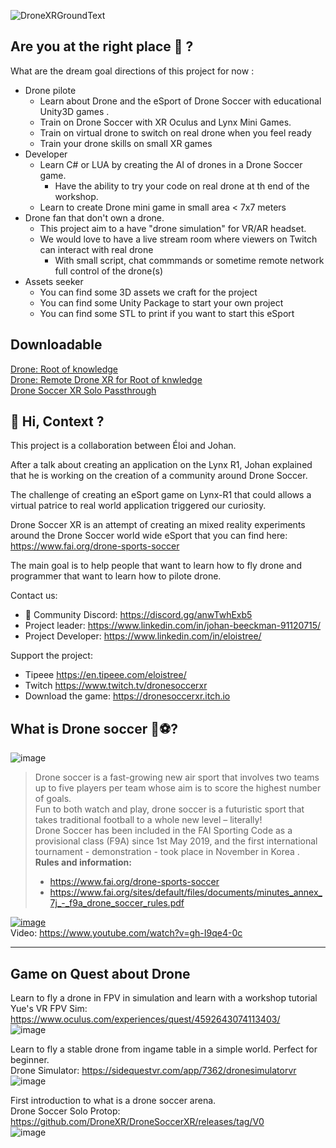 
![DroneXRGroundText](https://user-images.githubusercontent.com/114882444/224182435-6e1f85a0-29b2-43d7-8a5a-0f888925b410.png)

## Are you at the right place 🤔 ?

What are the dream goal directions of this project for now :
- Drone pilote
  - Learn about Drone and the eSport of Drone Soccer with educational Unity3D games .
  - Train on Drone Soccer with XR Oculus and Lynx Mini Games.
  - Train on virtual drone to switch on real drone when you feel ready
  - Train your drone skills on small XR games
- Developer
  - Learn C# or LUA by creating the AI of drones in a Drone Soccer game.
    - Have the ability to try your code on real drone at th end of the workshop. 
  - Learn to create Drone mini game in small area < 7x7 meters
- Drone fan that don't own a drone.
  - This project aim to a have "drone simulation" for VR/AR headset.
  - We would love to have a live stream room where viewers on Twitch can interact with real drone
    - With small script, chat commmands or sometime remote network full control of the drone(s)
- Assets seeker
  - You can find some 3D assets we craft for the project
  - You can find some Unity Package to start your own project 
  - You can find some STL to print if you want to start this eSport

 
 
## Downloadable
  
[Drone: Root of knowledge](https://github.com/EloiStree/2023_01_27_GlobalGameJameDroneDoc/releases/tag/V1)  
[Drone: Remote Drone XR for Root of knwledge](https://github.com/DroneXR/2023_01_27_RemoteDroneXR/releases/tag/V0)  
[Drone Soccer XR Solo Passthrough](https://github.com/DroneXR/DroneSoccerXR/releases/tag/V0)  




## 👋 Hi, Context ?

This project is a collaboration between Éloi and Johan.
 
After a talk about creating an application on the Lynx R1, Johan explained that he is working on the creation of a community around Drone Soccer.

The challenge of creating an eSport game on Lynx-R1 that could allows a virtual patrice to real world application triggered our curiosity.

Drone Soccer XR is an attempt of creating an mixed reality experiments around the Drone Soccer world wide eSport that you can find here: https://www.fai.org/drone-sports-soccer

The main goal is to help people that want to learn how to fly drone and programmer that want to learn how to pilote drone.


Contact us: 
- 💬 Community Discord: https://discord.gg/anwTwhExb5
- Project leader: https://www.linkedin.com/in/johan-beeckman-91120715/
- Project Developer: https://www.linkedin.com/in/eloistree/

Support the project:
- Tipeee https://en.tipeee.com/eloistree/
- Twitch https://www.twitch.tv/dronesoccerxr
- Download the game: https://dronesoccerxr.itch.io

## What is Drone soccer 🤖⚽?

![image](https://user-images.githubusercontent.com/20149493/193133888-28fa809d-20dd-431d-8f4f-24988ab4c10f.png)

>Drone soccer is a fast-growing new air sport that involves two teams up to five players per team whose aim is to score the highest number of goals.  
>Fun to both watch and play, drone soccer is a futuristic sport that takes traditional football to a whole new level – literally!  
> Drone Soccer has been included in the FAI Sporting Code as a provisional class (F9A) since 1st May 2019, and the first  international tournament - demonstration - took place in November in Korea .   
> __Rules and information:__  
> - https://www.fai.org/drone-sports-soccer  
> - https://www.fai.org/sites/default/files/documents/minutes_annex_7j_-_f9a_drone_soccer_rules.pdf  


[![image](https://user-images.githubusercontent.com/114882444/193476322-e5bf48c4-cd71-49ed-beee-b00127106519.png)](https://www.youtube.com/watch?v=gh-I9qe4-0c)  
Video: https://www.youtube.com/watch?v=gh-I9qe4-0c     



-------------------------------------

## Game on Quest about Drone

Learn to fly a drone in FPV in simulation and learn with a workshop tutorial  
Yue's VR FPV Sim: https://www.oculus.com/experiences/quest/4592643074113403/  
![image](https://user-images.githubusercontent.com/114882444/224173847-4ecd7ea7-95ac-47a0-ab7a-46989d9b0af1.png)


Learn to fly a stable drone from ingame table in a simple world. Perfect for beginner.   
Drone Simulator: https://sidequestvr.com/app/7362/dronesimulatorvr   
![image](https://user-images.githubusercontent.com/114882444/224173894-84deb5c5-f8b0-4c78-b63f-e6c7f5d02f84.png)


First introduction to what is a drone soccer arena.  
Drone Soccer Solo Protop: https://github.com/DroneXR/DroneSoccerXR/releases/tag/V0   
![image](https://user-images.githubusercontent.com/114882444/224174130-f83120a9-24fd-443c-b566-271d39b77bbc.png)




